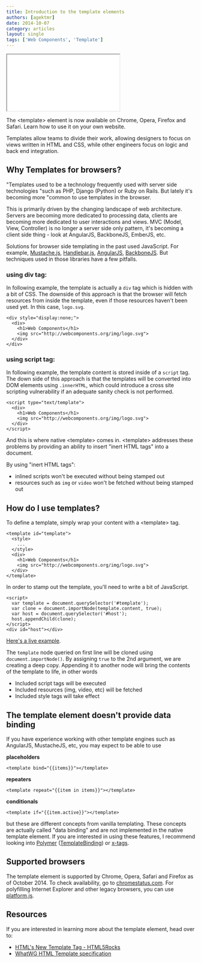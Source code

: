 ```yaml
---
title: Introduction to the template elements
authors: [agektmr]
date: 2014-10-07
category: articles
layout: single
tags: ['Web Components', 'Template']
---
```


<div class="video-wrap">
    <iframe src="//www.youtube.com/embed/qC5xK6H0GlQ"></iframe>
</div>

The &lt;template&gt; element is now available on Chrome, Opera, Firefox and
Safari. Learn how to use it on your own website.
  
<!-- Read more -->
  
Templates allow teams to divide their work, allowing designers to focus on views
written in HTML and CSS, while other engineers focus on logic and back end
integration.

## Why Templates for browsers?

"Templates used to be a technology frequently used with server side technologies
"such as PHP, Django (Python) or Ruby on Rails. But lately it's becoming more
"common to use templates in the browser.
  
This is primarily driven by the changing landscape of web architecture. Servers
are becoming more dedicated to processing data, clients are becoming more
dedicated to user interactions and views. MVC (Model, View, Controller) is no
longer a server side only pattern, it's becoming a client side thing - look at
AngularJS, BackboneJS, EmberJS, etc.
  
Solutions for browser side templating in the past used JavaScript. For example,
[Mustache.js](http://mustache.github.io/),
[Handlebar.js](http://handlebarsjs.com/), [AngularJS](https://angularjs.org/),
[BackboneJS](http://backbonejs.org/). But techniques used in those libraries
have a few pitfalls.

### using div tag:

In following example, the template is actually a `div` tag which is hidden with
a bit of CSS. The downside of this approach is that the browser will fetch
resources from inside the template, even if those resources haven't been used
yet. In this case, `logo.svg`.
  
    <div style="display:none;">
      <div>
        <h1>Web Components</h1>
        <img src="http://webcomponents.org/img/logo.svg">
      </div>
    </div>

### using script tag:

In following example, the template content is stored inside of a `script` tag.
The down side of this approach is that the templates will be converted into DOM
elements   using `.innerHTML`, which could introduce a cross site scripting
vulnerability if an adequate sanity check is not performed.
  
    <script type="text/template">
      <div>
        <h1>Web Components</h1>
        <img src="http://webcomponents.org/img/logo.svg">
      </div>
    </script>
  
And this is where native &lt;template&gt; comes in. &lt;template&gt; addresses
these problems by providing an ability to insert "inert HTML tags" into a
document.
  
By using "inert HTML tags":  

* inlined scripts won't be executed without being stamped out
* resources such as `img` or `video` won't be fetched without being stamped out

## How do I use templates?
To define a template, simply wrap your content with a &lt;template&gt; tag.  
  
    <template id="template">
      <style>
        ...
      </style>
      <div>
        <h1>Web Components</h1>
        <img src="http://webcomponents.org/img/logo.svg">
      </div>
    </template>
  
In order to stamp out the template, you'll need to write a bit of JavaScript.  

    <script>
      var template = document.querySelector('#template');
      var clone = document.importNode(template.content, true);
      var host = document.querySelector('#host');
      host.appendChild(clone);
    </script>
    <div id="host"></div>
  
[Here's a live example](http://jsbin.com/qaxiw/6/edit).  
  
The `template` node queried on first line will be cloned using
`document.importNode()`. By assigning `true` to the 2nd argument, we are
creating a deep copy. Appending it to another node will bring the contents of
the template to life, in other words

* Included script tags will be executed
* Included resources (img, video, etc) will be fetched
* Included style tags will take effect

## The template element doesn't provide data binding

If you have experience working with other template engines such as AngularJS,
MustacheJS, etc, you may expect to be able to use
  
**placeholders**

    <template bind="{{items}}"></template>
  
**repeaters**

    <template repeat="{{item in items}}"></template>
  
**conditionals**

    <template if="{{item.active}}"></template>
  
but these are different concepts from vanilla templating. These concepts are
actually called "data binding" and are not implemented in the native template
element. If you are interested in using these features, I recommend looking into
[Polymer](http://www.polymer-project.org/)
([TemplateBinding](https://github.com/Polymer/TemplateBinding)) or
[x-tags](http://www.x-tags.org/).

## Supported browsers

The template element is supported by Chrome, Opera, Safari and Firefox as of
October 2014. To check availability, go to
[chromestatus.com](https://www.chromestatus.com/features/5207287069147136). For
polyfilling Internet Explorer and other legacy browsers, you can use
[platform.js](https://github.com/polymer/platform).

## Resources
If you are interested in learning more about the template element, head over to:  

* [HTML's New Template Tag - HTML5Rocks](http://www.html5rocks.com/tutorials/webcomponents/template/)
* [WhatWG HTML Template specification](http://www.whatwg.org/specs/web-apps/current-work/multipage/scripting-1.html#the-template-element)
